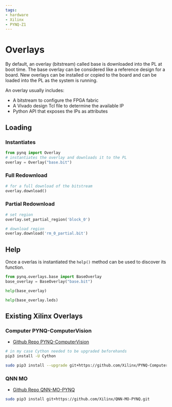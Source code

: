```yaml
---
tags:
- hardware
- Xilinx
- PYNQ-Z1
---
```

# Overlays
By default, an overlay (bitstream) called base is downloaded into the PL at boot time. The base overlay can be considered like a reference design for a board. New overlays can be installed or copied to the board and can be loaded into the PL as the system is running.

An overlay usually includes:

- A bitstream to configure the FPGA fabric
- A Vivado design Tcl file to determine the available IP
- Python API that exposes the IPs as attributes

## Loading
### Instantiates

``` python
from pynq import Overlay
# instantiates the overlay and downloads it to the PL
overlay = Overlay("base.bit")
```

### Full Redownload

``` python
# for a full download of the bitstream
overlay.download()
```

### Partial Redownload

``` python
# set region
overlay.set_partial_region('block_0')

# download region
overlay.download('rm_0_partial.bit')
```

## Help

Once a overlas is instantiated the `help()` method can be used to discover its function.

``` python
from pynq.overlays.base import BaseOverlay
base_overlay = BaseOverlay("base.bit")

help(base_overlay)

help(base_overlay.leds)
```

## Existing Xilinx Overlays
### Computer PYNQ-ComputerVision

- [Github Repo PYNQ-ComputerVision](https://github.com/Xilinx/PYNQ-ComputerVision)

``` bash
# in my case Cython needed to be upgraded beforehands
pip3 install -U Cython

sudo pip3 install --upgrade git+https://github.com/Xilinx/PYNQ-ComputerVision.git
```

### QNN MO

- [Github Repo QNN-MO-PYNQ](https://github.com/Xilinx/QNN-MO-PYNQ)

``` bash
sudo pip3 install git+https://github.com/Xilinx/QNN-MO-PYNQ.git
```